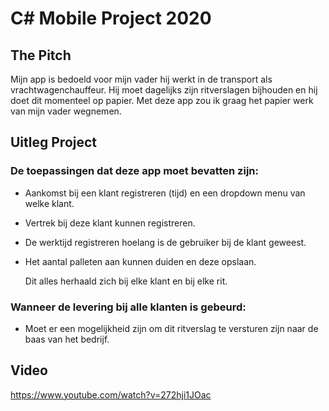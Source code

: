 # C# Mobile Project 2020
## The Pitch
Mijn app is bedoeld voor mijn vader hij werkt in de transport als vrachtwagenchauffeur.
Hij moet dagelijks zijn ritverslagen bijhouden en hij doet dit momenteel op papier.
Met deze app zou ik graag het papier werk van mijn vader wegnemen. 

## Uitleg Project

### De toepassingen dat deze app moet bevatten zijn:
- Aankomst bij een klant registreren (tijd) en een dropdown menu van welke klant. 
- Vertrek bij deze klant kunnen registreren.
- De werktijd registreren hoelang is de gebruiker bij de klant geweest. 
- Het aantal palleten aan kunnen duiden en deze opslaan.

  Dit alles herhaald zich bij elke klant en bij elke rit.


### Wanneer de levering bij alle klanten is gebeurd:
- Moet er een mogelijkheid zijn om dit ritverslag te versturen zijn naar de baas van het bedrijf.

## Video 
https://www.youtube.com/watch?v=272hji1JOac
